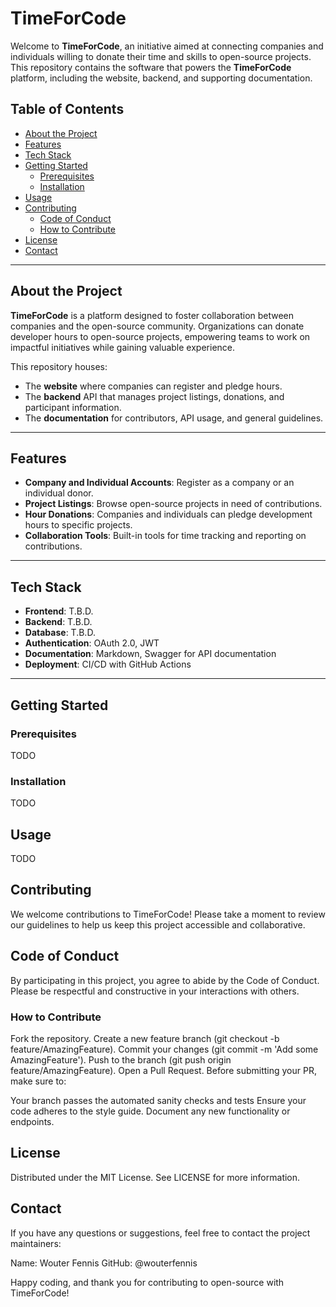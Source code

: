 # TimeForCode

Welcome to **TimeForCode**, an initiative aimed at connecting companies and
 individuals willing to donate their time and skills to open-source projects.
  This repository contains the software that powers the **TimeForCode**
   platform, including the website, backend, and supporting documentation.

## Table of Contents

- [About the Project](#about-the-project)
- [Features](#features)
- [Tech Stack](#tech-stack)
- [Getting Started](#getting-started)
  - [Prerequisites](#prerequisites)
  - [Installation](#installation)
- [Usage](#usage)
- [Contributing](#contributing)
  - [Code of Conduct](#code-of-conduct)
  - [How to Contribute](#how-to-contribute)
- [License](#license)
- [Contact](#contact)

---

## About the Project

**TimeForCode** is a platform designed to foster collaboration between
 companies and the open-source community. Organizations can donate developer
  hours to open-source projects, empowering teams to work on impactful
   initiatives while gaining valuable experience.

This repository houses:

- The **website** where companies can register and pledge hours.
- The **backend** API that manages project listings, donations, and participant
 information.
- The **documentation** for contributors, API usage, and general guidelines.

---

## Features

- **Company and Individual Accounts**: Register as a company or an individual
 donor.
- **Project Listings**: Browse open-source projects in need of contributions.
- **Hour Donations**: Companies and individuals can pledge development hours
 to specific projects.
- **Collaboration Tools**: Built-in tools for time tracking and reporting
 on contributions.

---

## Tech Stack

- **Frontend**: T.B.D.
- **Backend**: T.B.D.
- **Database**: T.B.D.
- **Authentication**: OAuth 2.0, JWT
- **Documentation**: Markdown, Swagger for API documentation
- **Deployment**: CI/CD with GitHub Actions

---

## Getting Started

### Prerequisites

TODO

### Installation

TODO

## Usage

TODO

## Contributing

We welcome contributions to TimeForCode! Please take a moment to review our
 guidelines to help us keep this project accessible and collaborative.

## Code of Conduct

By participating in this project, you agree to abide by the Code of Conduct.
 Please be respectful and constructive in your interactions with others.

### How to Contribute

Fork the repository.
Create a new feature branch (git checkout -b feature/AmazingFeature).
Commit your changes (git commit -m 'Add some AmazingFeature').
Push to the branch (git push origin feature/AmazingFeature).
Open a Pull Request.
Before submitting your PR, make sure to:

Your branch passes the automated sanity checks and tests
Ensure your code adheres to the style guide.
Document any new functionality or endpoints.

## License

Distributed under the MIT License. See LICENSE for more information.

## Contact

If you have any questions or suggestions, feel free to contact the project
 maintainers:

Name: Wouter Fennis
GitHub: @wouterfennis

Happy coding, and thank you for contributing to open-source with TimeForCode!
